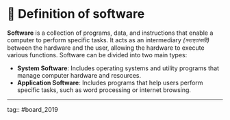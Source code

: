 # 📘 Definition of software 
**Software** is a collection of programs, data, and instructions that enable a computer to perform specific tasks. It acts as an intermediary *(মধ্যস্থতাকারী)* between the hardware and the user, allowing the hardware to execute various functions. Software can be divided into two main types:
  - **System Software**: Includes operating systems and utility programs that manage computer hardware and resources.    
  -  **Application Software**: Includes programs that help users perform specific tasks, such as word processing or internet browsing.    

---
tag:: #board_2019 



